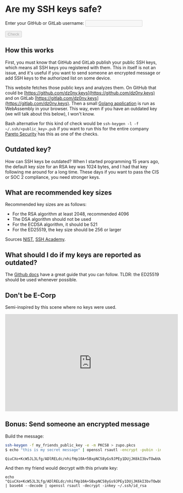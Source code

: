 # Are my SSH keys safe?
<label for="key">Enter your GitHub or GitLab username:</label>
<input id="key" disabled name="key" type="text" />
<div style="display: none">Results</div>
<button disabled id="check" value="Check">Check</button>
<ul id="results"></ul>
<script src="/wasm/go.js"></script>
<script src="/assets/js/main.js"></script>

## How this works

First, you must know that GitHub and GitLab publish your public SSH keys, which means all SSH keys you registered with them. This in itself is not an issue, and it's useful if you want to send someone an encrypted message or add SSH keys to the authorized list on some device. 

This website fetches those public keys and analyzes them. On GitHub that could be [https://github.com/dz0ny.keys](https://github.com/dz0ny.keys) and on GitLab [https://gitlab.com/dz0ny.keys](https://gitlab.com/dz0ny.keys). Then a small [Golang application](https://github.com/teamniteo/aremykeyssafe/blob/wasm/main.go) is run as WebAssembly in your browser. This way, even if you have an outdated key (we will talk about this below), I won't know. 

Bash alternative for this kind of check would be `ssh-keygen -l -f ~/.ssh/<public_key>.pub` if you want to run this for the entire company [Pareto Security](https://paretosecurity.com/security-checks/ssh-keys-strength) has this as one of the checks.

## Outdated key?

How can SSH keys be outdated? When I started programming 15 years ago, the default key size for an RSA key was 1024 bytes, and I had that key following me around for a long time. These days if you want to pass the CIS or SOC 2 compliance, you need stronger keys. 

## What are recommended key sizes

Recommended key sizes are as follows:

- For the RSA algorithm at least 2048, recommended 4096
- The DSA algorithm should not be used
- For the ECDSA algorithm, it should be 521
- For the ED25519, the key size should be 256 or larger

Sources [NIST](https://nvlpubs.nist.gov/nistpubs/specialpublications/nist.sp.800-57pt3r1.pdf), [SSH Academy](https://www.ssh.com/academy/ssh/keygen#choosing-an-algorithm-and-key-size).

## What should I do if my keys are reported as outdated? 

The [Github docs](https://docs.github.com/en/authentication/connecting-to-github-with-ssh/generating-a-new-ssh-key-and-adding-it-to-the-ssh-agent) have a great guide that you can follow. TLDR: the ED25519 should be used whenever possible.

## Don't be E-Corp

Semi-inspired by this scene where no keys were used. 

<iframe width="560" height="315" src="https://www.youtube-nocookie.com/embed/T4w6rloFpCI" title="YouTube video player" frameborder="0" allow="accelerometer; autoplay; clipboard-write; encrypted-media; gyroscope; picture-in-picture" allowfullscreen></iframe>

## Bonus: Send someone an encrypted message

Build the message:
```bash
ssh-keygen -f my_friends_public_key -e -m PKCS8 > zupo.pkcs
$ echo "this is my secret message" | openssl rsautl -encrypt -pubin -inkey zupo.pkcs | base64

QiuCXo+KcW5JL3Lfg/ADlRELdc/nhifHp10A+5BxpNC58yGs9JPEy1DUjJK6kI3bvTOwbUwMMk+LJOMh+Xy+96kn59kYoU+AU4zfl5LGVQ2qJZJuBTwZySt4HTXWZhaK/VWXE65QU6k/beS6PW3/2nq0W5sM0tINy/hinto7sNqsHZTC38xlSckge48E5UoPnCujKJV84YmykZPoXm/nGB5TvQ1kORSrsha3Q0YRgAcMFrARDrBhnVa1Yt8sXOQGMrYx8giWUeiD0CYyl97Cbdle2CdUsnC5cJCkV9f7fMdFOJseaOX+RIa06kiMiQAbtrT7xUHBZ7E6b8J56lvYeg==
```

And then my friend would decrypt with this private key:

```shell
echo "QiuCXo+KcW5JL3Lfg/ADlRELdc/nhifHp10A+5BxpNC58yGs9JPEy1DUjJK6kI3bvTOwbUwMMk+LJOMh+Xy+96kn59kYoU+AU4zfl5LGVQ2qJZJuBTwZySt4HTXWZhaK/VWXE65QU6k/beS6PW3/2nq0W5sM0tINy/hinto7sNqsHZTC38xlSckge48E5UoPnCujKJV84YmykZPoXm/nGB5TvQ1kORSrsha3Q0YRgAcMFrARDrBhnVa1Yt8sXOQGMrYx8giWUeiD0CYyl97Cbdle2CdUsnC5cJCkV9f7fMdFOJseaOX+RIa06kiMiQAbtrT7xUHBZ7E6b8J56lvYeg==" | base64 --decode | openssl rsautl -decrypt -inkey ~/.ssh/id_rsa
```
